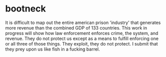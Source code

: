 # bootneck
It is difficult to map out the entire american prison 'industry' that generates more revenue than the combined GDP of 133 countries. This work in progress will show how law enforcement enforces crime, the system, and revenue. They do not protect us except as a means to fulfill enforcing one or all three of those things. They exploit, they do not protect. I submit that they prey upon us like fish in a fucking barrel.
